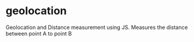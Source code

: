 # geolocation
Geolocation and Distance measurement using JS. 
Measures the distance between point A to point B
